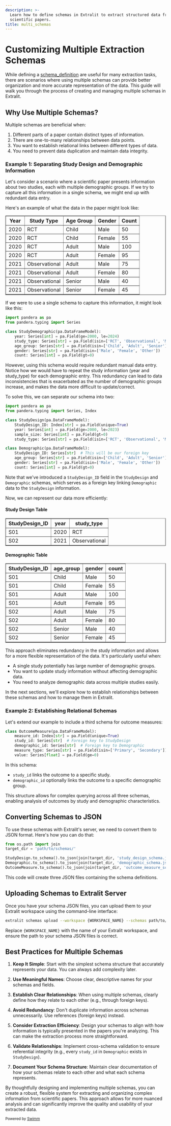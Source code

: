 ```yaml
---
description: >-
  Learn how to define schemas in Extralit to extract structured data from
  scientific papers.
title: multi_schemas
---
```

# Customizing Multiple Extraction Schemas

While defining a <SwmLink doc-title="schema_definition" repo-id="Z2l0aHViJTNBJTNBZXh0cmFsaXQlM0ElM0FleHRyYWxpdA==" repo-name="extralit" path="/.swm/schema_definition.dj6vmntw.sw.md">[schema_definition](https://app.swimm.io/repos/Z2l0aHViJTNBJTNBZXh0cmFsaXQlM0ElM0FleHRyYWxpdA%3D%3D/docs/dj6vmntw)</SwmLink> are useful for many extraction tasks, there are scenarios where using multiple schemas can provide better organization and more accurate representation of the data. This guide will walk you through the process of creating and managing multiple schemas in Extralit.

## Why Use Multiple Schemas?

Multiple schemas are beneficial when:

1. Different parts of a paper contain distinct types of information.
2. There are one-to-many relationships between data points.
3. You want to establish relational links between different types of data.
4. You need to prevent data duplication and maintain data integrity.

### Example 1: Separating Study Design and Demographic Information

Let's consider a scenario where a scientific paper presents information about two studies, each with multiple demographic groups. If we try to capture all this information in a single schema, we might end up with redundant data entry.

Here's an example of what the data in the paper might look like:

<table border="1" cellpadding="5" cellspacing="0"> <tr> <th>Year</th> <th>Study Type</th> <th>Age Group</th> <th>Gender</th> <th>Count</th> </tr> <tr> <td>2020</td> <td>RCT</td> <td>Child</td> <td>Male</td> <td>50</td> </tr> <tr> <td>2020</td> <td>RCT</td> <td>Child</td> <td>Female</td> <td>55</td> </tr> <tr> <td>2020</td> <td>RCT</td> <td>Adult</td> <td>Male</td> <td>100</td> </tr> <tr> <td>2020</td> <td>RCT</td> <td>Adult</td> <td>Female</td> <td>95</td> </tr> <tr> <td>2021</td> <td>Observational</td> <td>Adult</td> <td>Male</td> <td>75</td> </tr> <tr> <td>2021</td> <td>Observational</td> <td>Adult</td> <td>Female</td> <td>80</td> </tr> <tr> <td>2021</td> <td>Observational</td> <td>Senior</td> <td>Male</td> <td>40</td> </tr> <tr> <td>2021</td> <td>Observational</td> <td>Senior</td> <td>Female</td> <td>45</td> </tr> </table>

If we were to use a single schema to capture this information, it might look like this:

```python
import pandera as pa
from pandera.typing import Series

class StudyDemographic(pa.DataFrameModel):
    year: Series[int] = pa.Field(ge=2000, le=2024)
    study_type: Series[str] = pa.Field(isin=['RCT', 'Observational', 'Meta-analysis'])
    age_group: Series[str] = pa.Field(isin=['Child', 'Adult', 'Senior'])
    gender: Series[str] = pa.Field(isin=['Male', 'Female', 'Other'])
    count: Series[int] = pa.Field(gt=0)
```

However, using this schema would require redundant manual data entry. Notice how we would have to repeat the study information (year and study_type) for each demographic entry. This redundancy can lead to data inconsistencies that is exacerbated as the number of demographic groups increase, and makes the data more difficult to update/correct.

To solve this, we can separate our schema into two:

```python
import pandera as pa
from pandera.typing import Series, Index

class StudyDesign(pa.DataFrameModel):
    StudyDesign_ID: Index[str] = pa.Field(unique=True)
    year: Series[int] = pa.Field(ge=2000, le=2023)
    sample_size: Series[int] = pa.Field(gt=0)
    study_type: Series[str] = pa.Field(isin=['RCT', 'Observational', 'Meta-analysis'])

class Demographic(pa.DataFrameModel):
    StudyDesign_ID: Series[str]  # This will be our foreign key
    age_group: Series[str] = pa.Field(isin=['Child', 'Adult', 'Senior'])
    gender: Series[str] = pa.Field(isin=['Male', 'Female', 'Other'])
    count: Series[int] = pa.Field(gt=0)
```

Note that we've introduced a `StudyDesign_ID` field in the `StudyDesign` and `Demographic` schemas, which serves as a foreign key linking `Demographic` data to the `StudyDesign` information.

Now, we can represent our data more efficiently:

<h4>Study Design Table</h4> <table border="1" cellpadding="5" cellspacing="0"> <tr> <th>StudyDesign_ID</th> <th>year</th> <th>study_type</th> </tr> <tr> <td>S01</td> <td>2020</td> <td>RCT</td> </tr> <tr> <td>S02</td> <td>2021</td> <td>Observational</td> </tr> </table>

<h4>Demographic Table</h4> <table border="1" cellpadding="5" cellspacing="0"> <tr> <th>StudyDesign_ID</th> <th>age_group</th> <th>gender</th> <th>count</th> </tr> <tr> <td>S01</td> <td>Child</td> <td>Male</td> <td>50</td> </tr> <tr> <td>S01</td> <td>Child</td> <td>Female</td> <td>55</td> </tr> <tr> <td>S01</td> <td>Adult</td> <td>Male</td> <td>100</td> </tr> <tr> <td>S01</td> <td>Adult</td> <td>Female</td> <td>95</td> </tr> <tr> <td>S02</td> <td>Adult</td> <td>Male</td> <td>75</td> </tr> <tr> <td>S02</td> <td>Adult</td> <td>Female</td> <td>80</td> </tr> <tr> <td>S02</td> <td>Senior</td> <td>Male</td> <td>40</td> </tr> <tr> <td>S02</td> <td>Senior</td> <td>Female</td> <td>45</td> </tr> </table>

This approach eliminates redundancy in the study information and allows for a more flexible representation of the data. It's particularly useful when:

- A single study potentially has large number of demographic groups.
- You want to update study information without affecting demographic data.
- You need to analyze demographic data across multiple studies easily.

In the next sections, we'll explore how to establish relationships between these schemas and how to manage them in Extralit.

### Example 2: Establishing Relational Schemas

Let's extend our example to include a third schema for outcome measures:

```python
class OutcomeMeasure(pa.DataFrameModel):
    measure_id: Index[str] = pa.Field(unique=True)
    study_id: Series[str]  # Foreign key to StudyDesign
    demographic_id: Series[str]  # Foreign key to Demographic
    measure_type: Series[str] = pa.Field(isin=['Primary', 'Secondary'])
    value: Series[float] = pa.Field(ge=0)
```

In this schema:

- `study_id` links the outcome to a specific study.
- `demographic_id` optionally links the outcome to a specific demographic group.

This structure allows for complex querying across all three schemas, enabling analysis of outcomes by study and demographic characteristics.

## Converting Schemas to JSON

To use these schemas with Extralit's server, we need to convert them to JSON format. Here's how you can do that:

```python
from os.path import join
target_dir = 'path/to/schemas/'

StudyDesign.to_schema().to_json(join(target_dir, 'study_design_schema.json'))
Demographic.to_schema().to_json(join(target_dir, 'demographic_schema.json'))
OutcomeMeasure.to_schema().to_json(join(target_dir, 'outcome_measure_schema.json'))
```

This code will create three JSON files containing the schema definitions.

## Uploading Schemas to Extralit Server

Once you have your schema JSON files, you can upload them to your Extralit workspace using the command-line interface:

```bash
extralit schemas upload --workspace {WORKSPACE_NAME} --schemas path/to/schemas/
```

Replace `{WORKSPACE_NAME}` with the name of your Extralit workspace, and ensure the path to your schema JSON files is correct.

## Best Practices for Multiple Schemas

1. **Keep It Simple**: Start with the simplest schema structure that accurately represents your data. You can always add complexity later.

2. **Use Meaningful Names**: Choose clear, descriptive names for your schemas and fields.

3. **Establish Clear Relationships**: When using multiple schemas, clearly define how they relate to each other (e.g., through foreign keys).

4. **Avoid Redundancy**: Don't duplicate information across schemas unnecessarily. Use references (foreign keys) instead.

5. **Consider Extraction Efficiency**: Design your schemas to align with how information is typically presented in the papers you're analyzing. This can make the extraction process more straightforward.

6. **Validate Relationships**: Implement cross-schema validation to ensure referential integrity (e.g., every `study_id` in `Demographic` exists in `StudyDesign`).

7. **Document Your Schema Structure**: Maintain clear documentation of how your schemas relate to each other and what each schema represents.

By thoughtfully designing and implementing multiple schemas, you can create a robust, flexible system for extracting and organizing complex information from scientific papers. This approach allows for more nuanced analysis and can significantly improve the quality and usability of your extracted data.

<SwmMeta version="3.0.0"><sup>Powered by [Swimm](https://app.swimm.io/)</sup></SwmMeta>
